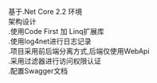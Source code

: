基于.Net Core 2.2 环境<br/>
架构设计 <br/>
.使用Code First 加 Linq扩展库<br/>
.使用log4net进行日志记录<br/>
.项目采用前后端分离方式,后端仅使用WebApi<br/>
.采用过滤器进行访问权限认证<br/>
.配置Swagger文档<br/>
